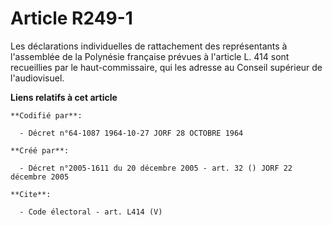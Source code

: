 # Article R249-1

Les déclarations individuelles de rattachement des représentants à l'assemblée de la Polynésie française prévues à l'article
L. 414 sont recueillies par le haut-commissaire, qui les adresse au Conseil supérieur de l'audiovisuel.

**Liens relatifs à cet article**

	**Codifié par**:

	  - Décret n°64-1087 1964-10-27 JORF 28 OCTOBRE 1964

	**Créé par**:

	  - Décret n°2005-1611 du 20 décembre 2005 - art. 32 () JORF 22 décembre 2005

	**Cite**:

	  - Code électoral - art. L414 (V)
